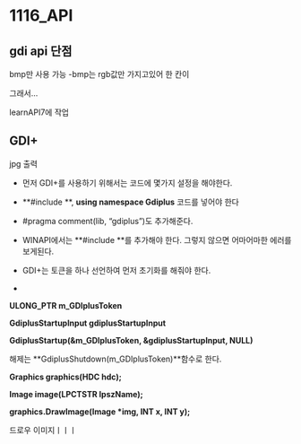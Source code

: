 # 1116_API

## gdi api 단점

bmp만 사용 가능 -bmp는 rgb값만 가지고있어 한 칸이 

그래서...

learnAPI7에 작업

## GDI+

jpg 출력

- 먼저 GDI+를 사용하기 위해서는 코드에 몇가지 설정을 해야한다.
- **#include **, **using namespace Gdiplus** 코드를 넣어야 한다
- #pragma comment(lib, “gdiplus”)도 추가해준다.

- WINAPI에서는 **#include **를 추가해야 한다. 그렇지 않으면 어마어마한 에러를 보게된다.
- GDI+는 토큰을 하나 선언하여 먼저 초기화를 해줘야 한다.
- 

**ULONG_PTR m_GDIplusToken**

**GdiplusStartupInput gdiplusStartupInput**

**GdiplusStartup(&m_GDIplusToken, &gdiplusStartupInput, NULL)**

해제는 **GdiplusShutdown(m_GDIplusToken)**함수로 한다.

**Graphics graphics(HDC hdc);**

**Image image(LPCTSTR lpszName);**

**graphics.DrawImage(Image \*img, INT x, INT y);**



드로우 이미지ㅣㅣㅣ